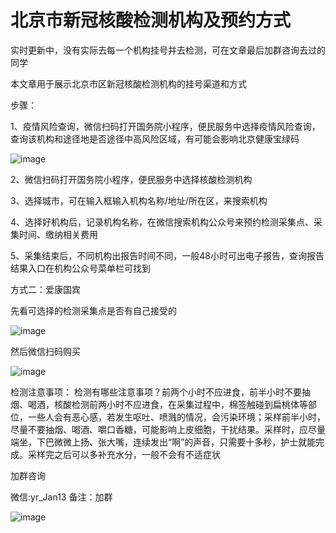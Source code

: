 # 北京市新冠核酸检测机构及预约方式

实时更新中，没有实际去每一个机构挂号并去检测，可在文章最后加群咨询去过的同学

本文章用于展示北京市区新冠核酸检测机构的挂号渠道和方式

步骤：

1、疫情风险查询，微信扫码打开国务院小程序，便民服务中选择疫情风险查询，查询该机构和途径地是否途径中高风险区域，有可能会影响北京健康宝绿码

![image](https://yj-zhu.github.io/Nucleic-acid-testing/image/WechatIMG3.jpeg)

2、微信扫码打开国务院小程序，便民服务中选择核酸检测机构

3、选择城市，可在输入框输入机构名称/地址/所在区，来搜索机构

4、选择好机构后，记录机构名称，在微信搜索机构公众号来预约检测采集点、采集时间、缴纳相关费用

5、采集结束后，不同机构出报告时间不同，一般48小时可出电子报告，查询报告结果入口在机构公众号菜单栏可找到

方式二：爱康国宾

先看可选择的检测采集点是否有自己接受的

![image](https://yj-zhu.github.io/Nucleic-acid-testing/image/infoflow_2020-6-22_13-13-55.png)

然后微信扫码购买

![image](https://yj-zhu.github.io/Nucleic-acid-testing/image/%E5%BE%AE%E4%BF%A1%E5%9B%BE%E7%89%87_20200622131333.jpg)


检测注意事项：
检测有哪些注意事项？前两个小时不应进食，前半小时不要抽烟、喝酒，核酸检测前两小时不应进食，在采集过程中，棉签触碰到扁桃体等部位，一些人会有恶心感，若发生呕吐、喷溅的情况，会污染环境；采样前半小时，尽量不要抽烟、喝酒、嚼口香糖，可能影响上皮细胞，干扰结果。采样时，应尽量端坐，下巴微微上扬、张大嘴，连续发出“啊”的声音，只需要十多秒，护士就能完成。采样完之后可以多补充水分，一般不会有不适症状

加群咨询

微信:yr_Jan13 备注：加群

![image](https://yj-zhu.github.io/Nucleic-acid-testing/image/WechatIMG4.jpeg)
